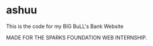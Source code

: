 # ashuu
This is the code for my BIG BuLL's Bank Website

MADE FOR THE SPARKS FOUNDATION WEB INTERNSHIP.
